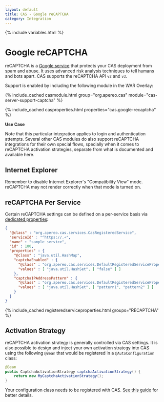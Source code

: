 ```yaml
---
layout: default
title: CAS - Google reCAPTCHA
category: Integration
---
```


{% include variables.html %}

# Google reCAPTCHA

reCAPTCHA is a [Google service](https://developers.google.com/recaptcha) that 
protects your CAS deployment from spam and abuse.
It uses advanced risk analysis techniques to tell humans and bots 
apart. CAS supports the reCAPTCHA API `v2` and `v3`.

Support is enabled by including the following module in the WAR Overlay:

{% include_cached casmodule.html group="org.apereo.cas" module="cas-server-support-captcha" %}

{% include_cached casproperties.html properties="cas.google-recaptcha" %}

<div class="alert alert-info"><strong>Use Case</strong><p>Note that this particular integration
applies to login and authentication attempts. Several other CAS modules do also support reCAPTCHA
integrations for their own special flows, specially when it comes to reCAPTCHA activation strategies,
separate from what is documented and available here.</p></div>

## Internet Explorer

Remember to disable Internet Explorer's "Compatibility View" mode. reCAPTCHA
may not render correctly when that mode is turned on.

## reCAPTCHA Per Service

Certain reCAPTCHA settings can be defined on a per-service 
basis via [dedicated properties](../services/Configuring-Service-Custom-Properties.html):

```json
{
  "@class" : "org.apereo.cas.services.CasRegisteredService",
  "serviceId" : "^https://.+",
  "name" : "sample service",
  "id" : 100,
  "properties" : {
    "@class" : "java.util.HashMap",
    "captchaEnabled" : {
      "@class" : "org.apereo.cas.services.DefaultRegisteredServiceProperty",
      "values" : [ "java.util.HashSet", [ "false" ] ]
    },
    "captchaIPAddressPattern" : {
      "@class" : "org.apereo.cas.services.DefaultRegisteredServiceProperty",
      "values" : [ "java.util.HashSet", [ "pattern1", "pattern2" ] ]
    }
  }
}
```

{% include_cached registeredserviceproperties.html groups="RECAPTCHA" %}

## Activation Strategy

reCAPTCHA activation strategy is generally controlled via CAS settings. It is also possible to design and 
inject your own activation strategy into CAS using the following `@Bean` that would 
be registered in a `@AutoConfiguration` class:

```java
@Bean
public CaptchaActivationStrategy captchaActivationStrategy() {
    return new MyCaptchaActivationStrategy();
}
```

Your configuration class needs to be registered
with CAS. [See this guide](../configuration/Configuration-Management-Extensions.html) for better details.

